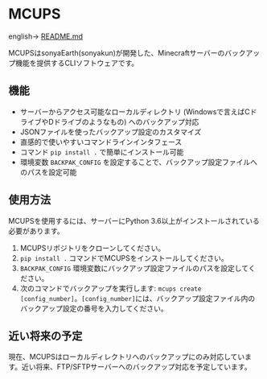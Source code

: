 # MCUPS

english→ [README.md](https://github.com/sonyaearth-offical/backpak/blob/main/README.md)

MCUPSはsonyaEarth(sonyakun)が開発した、Minecraftサーバーのバックアップ機能を提供するCLIソフトウェアです。

## 機能

- サーバーからアクセス可能なローカルディレクトリ (Windowsで言えばCドライブやDドライブのようなもの) へのバックアップ対応
- JSONファイルを使ったバックアップ設定のカスタマイズ
- 直感的で使いやすいコマンドラインインタフェース
- コマンド `pip install .` で簡単にインストール可能
- 環境変数 `BACKPAK_CONFIG` を設定することで、バックアップ設定ファイルへのパスを設定可能

## 使用方法

MCUPSを使用するには、サーバーにPython 3.6以上がインストールされている必要があります。

1. MCUPSリポジトリをクローンしてください。
2. `pip install .` コマンドでMCUPSをインストールしてください。
3. `BACKPAK_CONFIG` 環境変数にバックアップ設定ファイルのパスを設定してください。
4. 次のコマンドでバックアップを実行します: `mcups create [config_number]`。`[config_number]`には、バックアップ設定ファイル内のバックアップ設定の番号を入力してください。

## 近い将来の予定

現在、MCUPSはローカルディレクトリへのバックアップにのみ対応しています。近い将来、FTP/SFTPサーバーへのバックアップ対応を予定しています。
